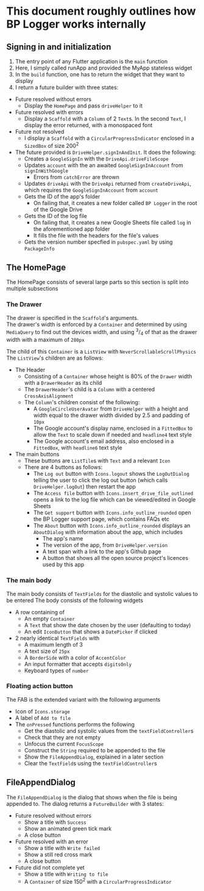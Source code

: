 # This document roughly outlines how BP Logger works internally

## Signing in and initialization

1. The entry point of any Flutter application is the `main` function
2. Here, I simply called runApp and provided the MyApp stateless widget
3. In the `build` function, one has to return the widget that they want to display
4. I return a future builder with three states:

- Future resolved without errors
  - Display the `HomePage` and pass `driveHelper` to it
- Future resolved with errors
  - Display a `Scaffold` with a `Column` of 2 `Text`s. In the second `Text`, I display the error returned, with a monospaced font
- Future not resolved
  - I display a `Scaffold` with a `CircularProgressIndicator` enclosed in a `SizedBox` of size 200<sup>2</sup>
- The future provided is `DriveHelper.signInAndInit`. It does the following:
  - Creates a `GoogleSignIn` with the `DriveApi.driveFileScope`
  - Updates `account` with the an awaited `GoogleSignInAccount` from `signInWithGoogle`
    - Errors from `catchError` are thrown
  - Updates `driveApi` with the `DriveApi` returned from `createDriveApi`, which requires the `GoogleSignInAccount` from `account`
  - Gets the ID of the app's folder
    - On failing that, it creates a new folder called `BP Logger` in the root of the Google Drive
  - Gets the ID of the log file
    - On failing that, it creates a new Google Sheets file called `log` in the aforementioned app folder
    - It fills the file with the headers for the file's values
  - Gets the version number specfied in `pubspec.yaml` by using `PackageInfo`

## The HomePage

The HomePage consists of several large parts so this section is split into multiple subsections

### The Drawer

The drawer is specified in the `Scaffold`'s arguments.  
The drawer's width is enforced by a `Container` and determined by using `MediaQuery` to find out the devices width, and using <sup>3</sup>/<sub>4</sub> of that as the drawer width with a maximum of `280px`

The child of this `Container` is a `ListView` with `NeverScrollableScrollPhysics`
The `ListView`'s children are as follows:

- The Header
  - Consisting of a `Container` whose height is 80% of the `Drawer` width with a `DrawerHeader` as its child
  - The `DrawerHeader`'s child is a `Column` with a centered `CrossAxisAlignment`
  - The `Column`'s children consist of the following:
    - A `GoogleCircleUserAvatar` from `DriveHelper` with a height and width equal to the drawer width divided by 2.5 and padding of `10px`
    - The Google account's display name, enclosed in a `FittedBox` to allow the `Text` to scale down if needed and `headline4` text style
    - The Google account's email address, also enclosed in a `FittedBox`, with `headline6` text style
- The main buttons
  - These buttons are `ListTile`s with `Text` and a relevant `Icon`
  - There are 4 buttons as follows:
    - The `Log out` button with `Icons.logout` shows the `LogOutDialog` telling the user to click the log out button (which calls `DriveHelper.logOut`) then restart the app
    - The `Access file` button with `Icons.insert_drive_file_outlined` opens a link to the log file which can be viewed/edited in Google Sheets
    - The `Get support` button with `Icons.info_outline_rounded` open the BP Logger support page, which contains FAQs etc
    - The `About` button with `Icons.info_outline_rounded` displays an `AboutDialog` with information about the app, which includes
      - The app's name
      - The version of the app, from `DriveHelper.version`
      - A text span with a link to the app's Github page
      - A button that shows all the open source project's licences used by this app

### The main body

The main body consists of `TextFields` for the diastolic and systolic values to be entered
The body consists of the following widgets

- A row containing of
  - An empty `Container`
  - A `Text` that show the date chosen by the user (defaulting to today)
  - An edit `IconButton` that shows a `DatePicker` if clicked
- 2 nearly identical `TextFields` with
  - A maximum length of 3
  - A text size of `25px`
  - A `BorderSide` with a color of `AccentColor`
  - An input formatter that accepts `digitsOnly`
  - Keyboard types of `number`

### Floating action button

The FAB is the extended variant with the following arguments

- Icon of `Icons.storage`
- A label of `Add to file`
- The `onPressed` functions performs the following
  - Get the diastolic and systolic values from the `textFieldController`s
  - Check that they are not empty
  - Unfocus the current `FocusScope`
  - Construct the `String` required to be appended to the file
  - Show the `FileAppendDialog`, explained in a later section
  - Clear the `TextField`s using the `textFieldController`s

## FileAppendDialog

The `FileAppendDialog` is the dialog that shows when the file is being appended to.
The dialog returns a `FutureBuilder` with 3 states:

- Future resolved without errors
  - Show a title with `Success`
  - Show an animated green tick mark
  - A close button
- Future resolved with an error
  - Show a title with `Write failed`
  - Show a still red cross mark
  - A close button
- Future did not complete yet
  - Show a title with `Writing to file`
  - A `Container` of size 150<sup>2</sup> with a `CircularProgressIndicator`
